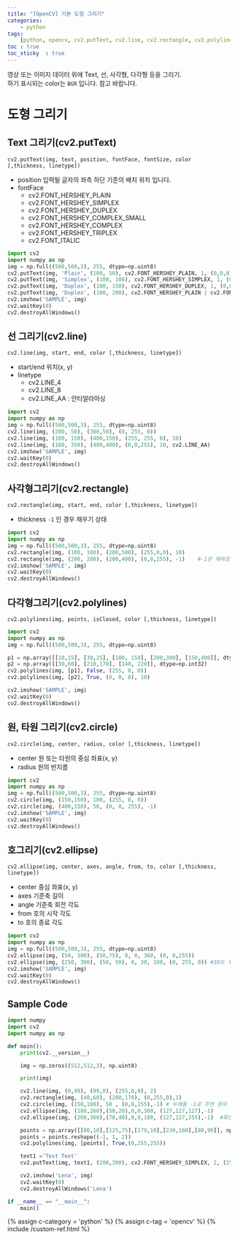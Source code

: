 ```yaml
---
title: "[OpenCV] 기본 도형 그리기"
categories: 
    - python
tags: 
    [python, opencv, cv2.putText, cv2.line, cv2.rectangle, cv2.polylines, cv2.circle ]
toc : true
toc_sticky  : true    
---
```


영상 또는 이미지 데이터 위에 Text, 선, 사각형, 다각형 등을 그리기.    
하기 표시되는 color는 `BGR` 입니다. 참고 바랍니다.   

# 도형 그리기
## Text 그리기(cv2.putText)
`cv2.putText(img, text, position, fontFace, fontSize, color [,thickness, linetype])`
- position 입력될 글자의 좌측 하단 기준의 배치 위치 입니다.
- fontFace   
    - cv2.FONT_HERSHEY_PLAIN   
    - cv2.FONT_HERSHEY_SIMPLEX
    - cv2.FONT_HERSHEY_DUPLEX
    - cv2.FONT_HERSHEY_COMPLEX_SMALL
    - cv2.FONT_HERSHEY_COMPLEX
    - cv2.FONT_HERSHEY_TRIPLEX
    - cv2.FONT_ITALIC

```python
import cv2
import numpy as np
img = np.full((500,500,3), 255, dtype=np.uint8)
cv2.putText(img, 'Plain', (100, 50), cv2.FONT_HERSHEY_PLAIN, 1, (0,0,0))
cv2.putText(img, 'Simplex', (100, 100), cv2.FONT_HERSHEY_SIMPLEX, 1, (0,0,0))
cv2.putText(img, 'Duplex', (100, 150), cv2.FONT_HERSHEY_DUPLEX, 1, (0,0,0))
cv2.putText(img, 'Duplex', (100, 200), cv2.FONT_HERSHEY_PLAIN | cv2.FONT_ITALIC, 2, (0,255,255))
cv2.imshow('SAMPLE', img)
cv2.waitKey(0)
cv2.destroyAllWindows()
```


## 선 그리기(cv2.line)
`cv2.line(img, start, end, color [,thickness, linetype])`
- start/end 위치(x, y)
- linetype
    - cv2.LINE_4 
    - cv2.LINE_8
    - cv2.LINE_AA : 안티알라아싱

```python
import cv2
import numpy as np
img = np.full((500,500,3), 255, dtype=np.uint8)
cv2.line(img, (200, 50), (300,50), (0, 255, 0))
cv2.line(img, (100, 150), (400,150), (255, 255, 0), 10)
cv2.line(img, (100, 350), (400,400), (0,0,255), 10, cv2.LINE_AA)
cv2.imshow('SAMPLE', img)
cv2.waitKey(0)
cv2.destroyAllWindows()
```


## 사각형그리기(cv2.rectangle)
`cv2.rectangle(img, start, end, color [,thickness, linetype])`
- thickness `-1` 인 경우 채우기 상태    

```python
import cv2
import numpy as np
img = np.full((500,500,3), 255, dtype=np.uint8)
cv2.rectangle(img, (100, 100), (200,500), (255,0,0), 10)
cv2.rectangle(img, (200, 200), (200,400), (0,0,255), -1)    #-1은 채워짐
cv2.imshow('SAMPLE', img)
cv2.waitKey(0)
cv2.destroyAllWindows()
```


## 다각형그리기(cv2.polylines)
`cv2.polylines(img, points, isClosed, color [,thickness, linetype])`
```python
import cv2
import numpy as np
img = np.full((500,500,3), 255, dtype=np.uint8)

p1 = np.array([[10,15], [30,25], [100, 150], [200,300], [150,400]], dtype=np.int32)
p2 = np.array([[30,60], [210,170], [140, 220]], dtype=np.int32)
cv2.polylines(img, [p1], False, (255, 0, 0))
cv2.polylines(img, [p2], True, (0, 0, 0), 10)

cv2.imshow('SAMPLE', img)
cv2.waitKey(0)
cv2.destroyAllWindows()
```


## 원, 타원 그리기(cv2.circle)
`cv2.circle(img, center, radius, color [,thickness, linetype])`
- center 원 또는 타원의 중심 좌표(x, y)
- radius 원의 반지름    

```python
import cv2
import numpy as np
img = np.full((500,500,3), 255, dtype=np.uint8)
cv2.circle(img, (150,150), 100, (255, 0, 0))
cv2.circle(img, (400,150), 50, (0, 0, 255), -1)
cv2.imshow('SAMPLE', img)
cv2.waitKey(0)
cv2.destroyAllWindows()
```


## 호그리기(cv2.ellipse)
`cv2.ellipse(img, center, axes, angle, from, to, color [,thickness, linetype])`
- center 중심 좌표(x, y)
- axes 기준축 길이
- angle 기준축 회전 각도
- from 호의 시작 각도
- to 호의 종료 각도    

```python
import cv2
import numpy as np
img = np.full((500,500,3), 255, dtype=np.uint8)
cv2.ellipse(img, (50, 300), (50,75), 0, 0, 360, (0, 0,255))
cv2.ellipse(img, (250, 300), (50, 50), 0, 30, 180, (0, 255, 0)) #30도 부터 180도까지 호를 그림
cv2.imshow('SAMPLE', img)
cv2.waitKey(0)
cv2.destroyAllWindows()
```

## Sample Code
```python
import numpy
import cv2
import numpy as np

def main():
    print(cv2.__version__)

    img = np.zeros((512,512,3), np.uint8)

    print(img)

    cv2.line(img, (0,99), (99,0), (255,0,0), 2)     
    cv2.rectangle(img, (40,60), (200,170), (0,255,0),1) 
    cv2.circle(img, (150,180), 50 , (0,0,255),-1) # 두께를 -1로 주면 원의 색이 모두 채워짐
    cv2.ellipse(img, (160,260),(50,20),0,0,360, (127,127,127),-1)
    cv2.ellipse(img, (260,360),(70,40),0,0,180, (127,127,255),-1)  #회전

    points = np.array([[80,10],[125,75],[179,10],[230,160],[80,90]], np.int32)
    points = points.reshape((-1, 1, 2))
    cv2.polylines(img, [points], True,(0,255,255))

    text1 ='Test Text'
    cv2.putText(img, text1, (200,300), cv2.FONT_HERSHEY_SIMPLEX, 2, (255,255,0))

    cv2.imshow('Lena', img)    
    cv2.waitKey(0)
    cv2.destroyAllWindows('Lena')

if __name__ == "__main__":
    main()  
```


{% assign c-category = 'python' %}
{% assign c-tag = 'opencv' %}
{% include /custom-ref.html %}